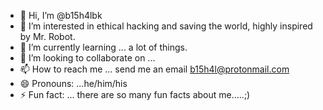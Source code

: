 - 👋 Hi, I’m @b15h4lbk
- 👀 I’m interested in ethical hacking and saving the world, highly inspired by Mr. Robot.
- 🌱 I’m currently learning ... a lot of things.
- 💞️ I’m looking to collaborate on ... 
- 📫 How to reach me ... send me an email b15h4l@protonmail.com
- 😄 Pronouns: ...he/him/his
- ⚡ Fun fact: ... there are so many fun facts about me.....;)

<!---
b15h4lbk/b15h4lbk is a ✨ special ✨ repository because its `README.md` (this file) appears on your GitHub profile.
You can click the Preview link to take a look at your changes.
--->
